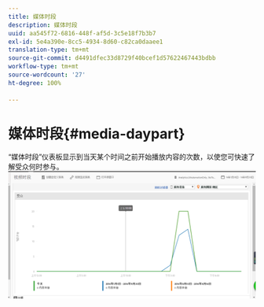 ```yaml
---
title: 媒体时段
description: 媒体时段
uuid: aa545f72-6816-448f-af5d-3c5e18f7b3b7
exl-id: 5e4a390e-8cc5-4934-8d60-c82ca0daaee1
translation-type: tm+mt
source-git-commit: d4491dfec33d8729f40bcef1d57622467443bdbb
workflow-type: tm+mt
source-wordcount: '27'
ht-degree: 100%

---
```


# 媒体时段{#media-daypart}

“媒体时段”仪表板显示到当天某个时间之前开始播放内容的次数，以使您可快速了解受众何时参与。![](assets/video-daypart-report.png)
